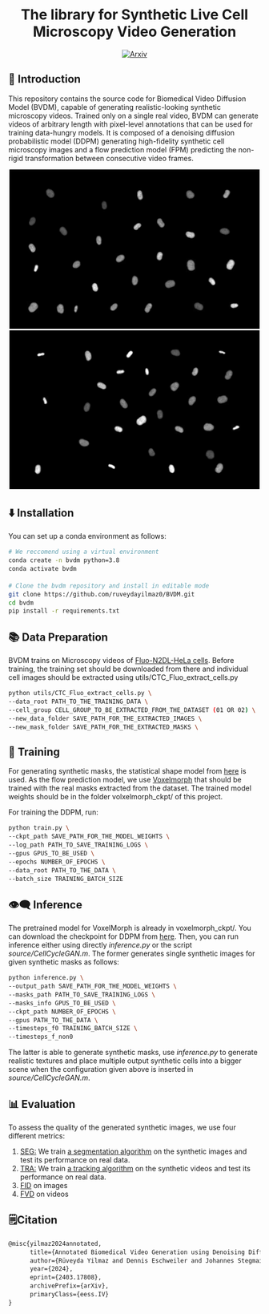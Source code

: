 <div align="center">

# The library for Synthetic Live Cell Microscopy Video Generation
[![Arxiv](https://img.shields.io/badge/ArXiv-2403.17808-orange.svg?color=red)](https://arxiv.org/abs/2403.17808)
</div>


## 👋 Introduction

This repository contains the source code for Biomedical Video Diffusion Model (BVDM), capable of generating realistic-looking synthetic microscopy videos. Trained only on a single real video, BVDM can generate videos of arbitrary length with pixel-level annotations that can be used for training data-hungry models. It is composed of a denoising diffusion probabilistic model (DDPM) generating high-fidelity synthetic cell microscopy images and a flow prediction model (FPM) predicting the non-rigid transformation between consecutive video frames.

<p align="center">
  <img src="Stack02.gif" width="500" style="display:inline-block;">
  <img src="Stack03.gif" width="500" style="display:inline-block;">
</p>

## ⬇️ Installation

You can set up a conda environment as follows:

```bash
# We reccomend using a virtual environment
conda create -n bvdm python=3.8
conda activate bvdm

# Clone the bvdm repository and install in editable mode
git clone https://github.com/ruveydayilmaz0/BVDM.git
cd bvdm
pip install -r requirements.txt
```

## 📚 Data Preparation
BVDM trains on Microscopy videos of [Fluo-N2DL-HeLa cells](https://celltrackingchallenge.net/2d-datasets/). Before training, the training set should be downloaded from there and individual cell images should be extracted using utils/CTC_Fluo_extract_cells.py 

```bash
python utils/CTC_Fluo_extract_cells.py \
--data_root PATH_TO_THE_TRAINING_DATA \
--cell_group CELL_GROUP_TO_BE_EXTRACTED_FROM_THE_DATASET (01 OR 02) \
--new_data_folder SAVE_PATH_FOR_THE_EXTRACTED_IMAGES \
--new_mask_folder SAVE_PATH_FOR_THE_EXTRACTED_MASKS \
```

## 💪 Training
For generating synthetic masks, the statistical shape model from [here](https://github.com/stegmaierj/CellCycleGAN.git) is used. As the flow prediction model, we use [Voxelmorph](https://github.com/voxelmorph/voxelmorph.git) that should be trained with the real masks extracted from the dataset. The trained model weights should be in the folder volxelmorph_ckpt/ of this project.  

For training the DDPM, run:
```bash
python train.py \
--ckpt_path SAVE_PATH_FOR_THE_MODEL_WEIGHTS \
--log_path PATH_TO_SAVE_TRAINING_LOGS \
--gpus GPUS_TO_BE_USED \
--epochs NUMBER_OF_EPOCHS \
--data_root PATH_TO_THE_DATA \
--batch_size TRAINING_BATCH_SIZE
```

## 👁️‍🗨️ Inference

The pretrained model for VoxelMorph is already in voxelmorph_ckpt/. You can download the checkpoint for DDPM from [here](https://drive.google.com/file/d/1h_GWuaSoLhiRIUA7-KjplE3mXFjXLwLI/view?usp=sharing). Then, you can run inference either using directly _inference.py_ or the script _source/CellCycleGAN.m_. The former generates single synthetic images for given synthetic masks as follows:

```bash
python inference.py \
--output_path SAVE_PATH_FOR_THE_MODEL_WEIGHTS \
--masks_path PATH_TO_SAVE_TRAINING_LOGS \
--masks_info GPUS_TO_BE_USED \
--ckpt_path NUMBER_OF_EPOCHS \
--gpus PATH_TO_THE_DATA \
--timesteps_f0 TRAINING_BATCH_SIZE \
--timesteps_f_non0 
```
The latter is able to generate synthetic masks, use _inference.py_ to generate realistic textures and place multiple output synthetic cells into a bigger scene when the configuration given above is inserted in _source/CellCycleGAN.m_.


## 📊 Evaluation

To assess the quality of the generated synthetic images, we use four different metrics:
1. [SEG:](http://celltrackingchallenge.net/evaluation-methodology/) We train [a segmentation algorithm](https://arxiv.org/abs/1805.11247) on the synthetic images and test its performance on real data.
2. [TRA:](http://celltrackingchallenge.net/evaluation-methodology/) We train [a tracking algorithm](https://arxiv.org/abs/2202.04731) on the synthetic videos and test its performance on real data.
3. [FID](https://github.com/universome/stylegan-v) on images
4. [FVD](https://github.com/universome/stylegan-v) on videos

## 🗒️Citation

```tex
@misc{yilmaz2024annotated,
      title={Annotated Biomedical Video Generation using Denoising Diffusion Probabilistic Models and Flow Fields}, 
      author={Rüveyda Yilmaz and Dennis Eschweiler and Johannes Stegmaier},
      year={2024},
      eprint={2403.17808},
      archivePrefix={arXiv},
      primaryClass={eess.IV}
}
```